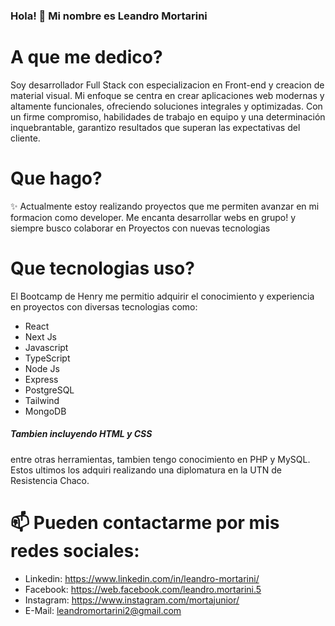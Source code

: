 ### Hola! 👋 Mi nombre es Leandro Mortarini

# A que me dedico?
Soy desarrollador Full Stack con especializacion en Front-end y creacion de material visual.
Mi enfoque se centra en crear aplicaciones web modernas y altamente funcionales, ofreciendo soluciones integrales y
optimizadas. 
Con un firme compromiso, habilidades de trabajo en equipo y una
determinación inquebrantable, garantizo resultados que superan las expectativas del cliente.

# Que hago?
✨ Actualmente estoy realizando proyectos que me permiten avanzar en mi formacion como developer. Me encanta desarrollar webs en grupo!
  y siempre busco colaborar en Proyectos con nuevas tecnologias 

# Que tecnologias uso?
El Bootcamp de Henry me permitio adquirir el conocimiento y experiencia en proyectos con diversas tecnologias como:
- React
- Next Js
- Javascript
- TypeScript
- Node Js
- Express
- PostgreSQL
- Tailwind
- MongoDB
##### Tambien incluyendo HTML y CSS
entre otras herramientas, tambien tengo conocimiento en PHP y MySQL. Estos ultimos los adquiri realizando una diplomatura en la UTN de Resistencia Chaco.




# 📫 Pueden contactarme por mis redes sociales:
- Linkedin: https://www.linkedin.com/in/leandro-mortarini/
- Facebook: https://web.facebook.com/leandro.mortarini.5
- Instagram: https://www.instagram.com/mortajunior/
- E-Mail: leandromortarini2@gmail.com




<!--
**leandromortarini2/leandromortarini2** is a ✨ _special_ ✨ repository because its `README.md` (this file) appears on your GitHub profile.

Here are some ideas to get you started:





-->
